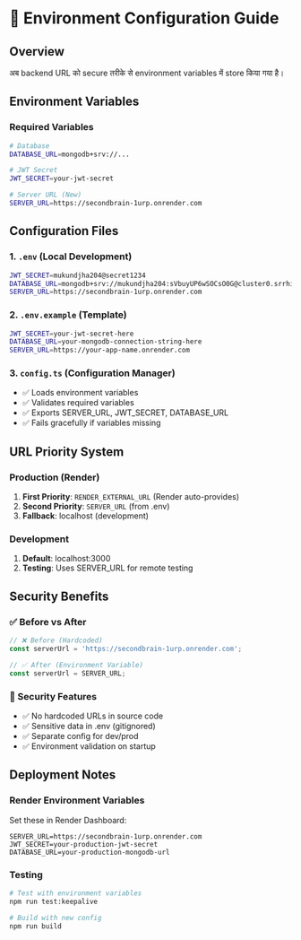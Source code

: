 # 🔐 Environment Configuration Guide

## Overview
अब backend URL को secure तरीके से environment variables में store किया गया है।

## Environment Variables

### Required Variables
```bash
# Database
DATABASE_URL=mongodb+srv://...

# JWT Secret
JWT_SECRET=your-jwt-secret

# Server URL (New)
SERVER_URL=https://secondbrain-1urp.onrender.com
```

## Configuration Files

### 1. `.env` (Local Development)
```bash
JWT_SECRET=mukundjha204@secret1234
DATABASE_URL=mongodb+srv://mukundjha204:sVbuyUP6wSOCsO0G@cluster0.srrhil7.mongodb.net/secondBrain
SERVER_URL=https://secondbrain-1urp.onrender.com
```

### 2. `.env.example` (Template)
```bash
JWT_SECRET=your-jwt-secret-here
DATABASE_URL=your-mongodb-connection-string-here
SERVER_URL=https://your-app-name.onrender.com
```

### 3. `config.ts` (Configuration Manager)
- ✅ Loads environment variables
- ✅ Validates required variables
- ✅ Exports SERVER_URL, JWT_SECRET, DATABASE_URL
- ✅ Fails gracefully if variables missing

## URL Priority System

### Production (Render)
1. **First Priority**: `RENDER_EXTERNAL_URL` (Render auto-provides)
2. **Second Priority**: `SERVER_URL` (from .env)
3. **Fallback**: localhost (development)

### Development
1. **Default**: localhost:3000
2. **Testing**: Uses SERVER_URL for remote testing

## Security Benefits

### ✅ Before vs After
```typescript
// ❌ Before (Hardcoded)
const serverUrl = 'https://secondbrain-1urp.onrender.com';

// ✅ After (Environment Variable)
const serverUrl = SERVER_URL;
```

### 🔐 Security Features
- ✅ No hardcoded URLs in source code
- ✅ Sensitive data in .env (gitignored)
- ✅ Separate config for dev/prod
- ✅ Environment validation on startup

## Deployment Notes

### Render Environment Variables
Set these in Render Dashboard:
```
SERVER_URL=https://secondbrain-1urp.onrender.com
JWT_SECRET=your-production-jwt-secret
DATABASE_URL=your-production-mongodb-url
```

### Testing
```bash
# Test with environment variables
npm run test:keepalive

# Build with new config
npm run build
```
